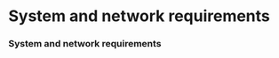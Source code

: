 # System and network requirements

### System and network requirements
<!--
### **[Is this distinct from Unity Editor requirements? If so, I need this info.]**

Unity officially supports the following Linux distributions:

*   Ubuntu 16.04
*   Ubuntu 18.04
*   CentOS 7

**Note**: If Unity Hub fails to launch while you are using Linux, you might need to give UnityHub.AppImage executable permissions. To do this:

1. Open your terminal.
2. Go to the directory where UnityHub.AppImage is. This will be the Unity Hub directory.
3. Run chmod +x UnityHub.AppImage.
-->
